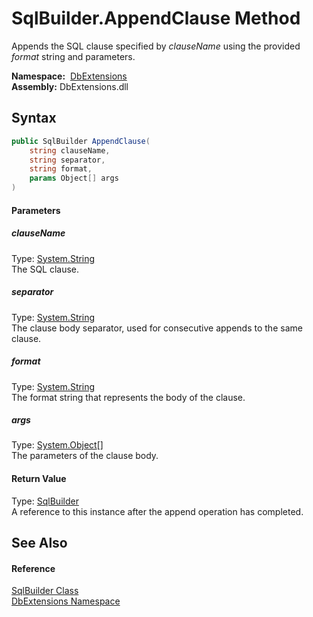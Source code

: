 SqlBuilder.AppendClause Method
==============================
Appends the SQL clause specified by *clauseName* using the provided *format* string and parameters.

  **Namespace:**  [DbExtensions][1]  
  **Assembly:** DbExtensions.dll

Syntax
------

```csharp
public SqlBuilder AppendClause(
	string clauseName,
	string separator,
	string format,
	params Object[] args
)
```

#### Parameters

##### *clauseName*
Type: [System.String][2]  
The SQL clause.

##### *separator*
Type: [System.String][2]  
The clause body separator, used for consecutive appends to the same clause.

##### *format*
Type: [System.String][2]  
The format string that represents the body of the clause.

##### *args*
Type: [System.Object][3][]  
The parameters of the clause body.

#### Return Value
Type: [SqlBuilder][4]  
A reference to this instance after the append operation has completed.

See Also
--------

#### Reference
[SqlBuilder Class][4]  
[DbExtensions Namespace][1]  

[1]: ../README.md
[2]: https://docs.microsoft.com/dotnet/api/system.string
[3]: https://docs.microsoft.com/dotnet/api/system.object
[4]: README.md